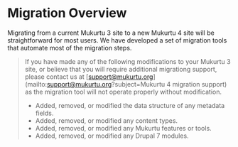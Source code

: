 # Migration Overview

Migrating from a current Mukurtu 3 site to a new Mukurtu 4 site will be straightforward for most users. We have developed a set of migration tools that automate most of the migration steps.



> If you have made any of the following modifications to your Mukurtu 3 site, or believe that you will require additional migrationg support, please contact us at [support@mukurtu.org](mailto:support@mukurtu.org?subject=Mukurtu 4 migration support) as the migration tool will not operate properly without modification.
> - Added, removed, or modified the data structure of any metadata fields.
> - Added, removed, or modified any content types.
> - Added, removed, or modified any Mukurtu features or tools.
> - Added, removed, or modified any Drupal 7 modules.


